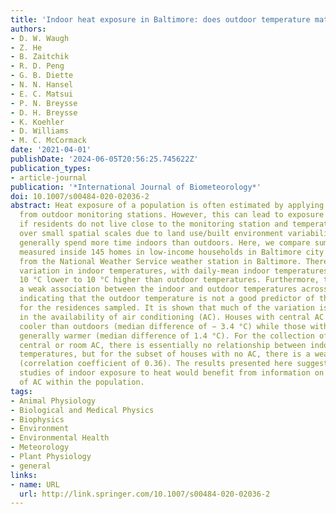 ```yaml
---
title: 'Indoor heat exposure in Baltimore: does outdoor temperature matter?'
authors:
- D. W. Waugh
- Z. He
- B. Zaitchik
- R. D. Peng
- G. B. Diette
- N. N. Hansel
- E. C. Matsui
- P. N. Breysse
- D. H. Breysse
- K. Koehler
- D. Williams
- M. C. McCormack
date: '2021-04-01'
publishDate: '2024-06-05T20:56:25.745622Z'
publication_types:
- article-journal
publication: '*International Journal of Biometeorology*'
doi: 10.1007/s00484-020-02036-2
abstract: Heat exposure of a population is often estimated by applying temperatures
  from outdoor monitoring stations. However, this can lead to exposure misclassification
  if residents do not live close to the monitoring station and temperature varies
  over small spatial scales due to land use/built environment variability, or if residents
  generally spend more time indoors than outdoors. Here, we compare summertime temperatures
  measured inside 145 homes in low-income households in Baltimore city with temperatures
  from the National Weather Service weather station in Baltimore. There is a large
  variation in indoor temperatures, with daily-mean indoor temperatures varying from
  10 °C lower to 10 °C higher than outdoor temperatures. Furthermore, there is only
  a weak association between the indoor and outdoor temperatures across all houses,
  indicating that the outdoor temperature is not a good predictor of the indoor temperature
  for the residences sampled. It is shown that much of the variation is due to differences
  in the availability of air conditioning (AC). Houses with central AC are generally
  cooler than outdoors (median difference of − 3.4 °C) while those with no AC are
  generally warmer (median difference of 1.4 °C). For the collection of houses with
  central or room AC, there is essentially no relationship between indoor and outdoor
  temperatures, but for the subset of houses with no AC, there is a weak relationship
  (correlation coefficient of 0.36). The results presented here suggest future epidemiological
  studies of indoor exposure to heat would benefit from information on the availability
  of AC within the population.
tags:
- Animal Physiology
- Biological and Medical Physics
- Biophysics
- Environment
- Environmental Health
- Meteorology
- Plant Physiology
- general
links:
- name: URL
  url: http://link.springer.com/10.1007/s00484-020-02036-2
---
```


